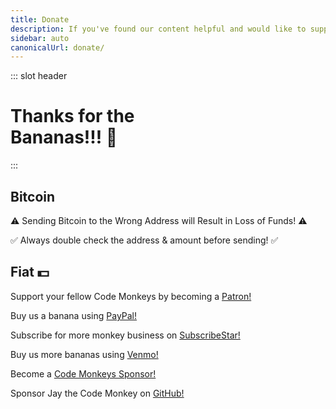 ```yaml
---
title: Donate
description: If you've found our content helpful and would like to support us, then you can donate here! All donations will go towards maintaining an adequate 🍌 supply!
sidebar: auto
canonicalUrl: donate/
---
```


::: slot header

# Thanks for the <div class="emoji-wrap">Bananas!!! 🍌</div>

:::

<div class="topic-card">

## Bitcoin

⚠️ Sending Bitcoin to the Wrong Address will Result in Loss of <span class="emoji-wrap">Funds! ⚠️</span>

✅ Always double check the address & amount before <span class="emoji-wrap">sending! ✅</span>

<BitcoinDonations />

</div>

<div class="topic-card fiat-card">

## Fiat 💵

Support your fellow Code Monkeys by becoming a [Patron!](https://www.patreon.com/codemonkeys?fan_landing=true)

Buy us a banana using [PayPal!](https://paypal.me/codemonkeystech?locale.x=en_US)

Subscribe for more monkey business on [SubscribeStar!](https://www.subscribestar.com/code-monkeys)

Buy us more bananas using [Venmo!](https://venmo.com/u/codemonkeys)

Become a [Code Monkeys Sponsor!](https://github.com/sponsors/codemonkeysio)

Sponsor Jay the Code Monkey on [GitHub!](https://github.com/sponsors/jchiarulli)

</div>

<script>
import BitcoinDonations from '../.vuepress/theme/components/BitcoinDonations';

export default {
  components: {
   BitcoinDonations 
  }
}
</script>

<style lang="stylus" scoped>
h1
  padding-bottom: 5rem

h2
  color: $accentColor
  margin: 1.875rem 0

.topic-card
  border: 0.125rem solid $darkBorderColor
  box-shadow: 0 0.5rem 1rem 0 $darkBorderColor
  transition: 0.2s
  border-radius: 1.875rem
  background-image: radial-gradient(circle at center center, $backgroundColorThree, $backgroundColor)

.topic-card:hover
  box-shadow: 0.125rem 0.5rem 1rem 0.125rem $darkBoxShadowColor

.fiat-card
  margin-top: 3.5rem

@media (max-width: 54.6875rem)
  p
    text-align: center

@media (max-width: 26.3125rem)
  .topic-card
    padding: 0 1rem

@media (min-width: 26.375rem)
  .topic-card
    padding: 0 2rem
</style>
